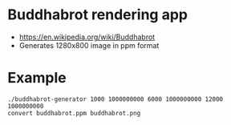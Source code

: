 # Buddhabrot rendering app
* https://en.wikipedia.org/wiki/Buddhabrot
* Generates 1280x800 image in ppm format

# Example
```
./buddhabrot-generator 1000 1000000000 6000 1000000000 12000 1000000000
convert buddhabrot.ppm buddhabrot.png
```
